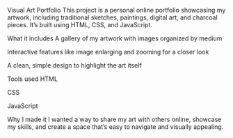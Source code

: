 Visual Art Portfolio
This project is a personal online portfolio showcasing my artwork, including traditional sketches, paintings, digital art, and charcoal pieces. It’s built using HTML, CSS, and JavaScript.

What it includes
A gallery of my artwork with images organized by medium

Interactive features like image enlarging and zooming for a closer look

A clean, simple design to highlight the art itself

Tools used
HTML

CSS

JavaScript

Why I made it
I wanted a way to share my art with others online, showcase my skills, and create a space that’s easy to navigate and visually appealing.
